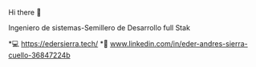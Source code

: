 Hi there 🖖

Ingeniero de sistemas-Semillero de Desarrollo full Stak

*💻 https://edersierra.tech/
*🔗 www.linkedin.com/in/eder-andres-sierra-cuello-36847224b


